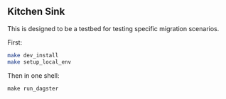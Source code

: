 ## Kitchen Sink

This is designed to be a testbed for testing specific migration scenarios.

First:

```bash
make dev_install
make setup_local_env
```

Then in one shell:

```
make run_dagster
```
